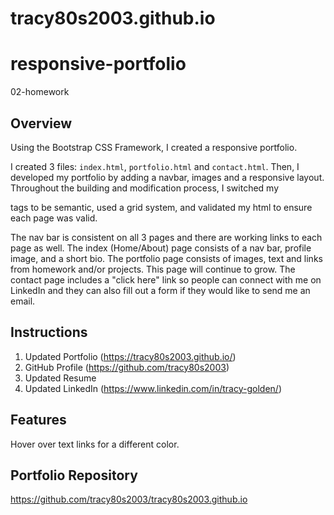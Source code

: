 # tracy80s2003.github.io

# responsive-portfolio
02-homework


## Overview
Using the Bootstrap CSS Framework, I created a responsive portfolio. 

I created 3 files: `index.html`, `portfolio.html` and `contact.html`. Then, I developed my portfolio by adding a navbar, images and a responsive layout. Throughout the building and modification process, I switched my <div> tags to be semantic, used a grid system, and validated my html to ensure each page was valid.

The nav bar is consistent on all 3 pages and there are working links to each page as well. The index (Home/About) page consists of a nav bar, profile image, and a short bio. The portfolio page consists of images, text and links from homework and/or projects. This page will continue to grow. The contact page includes a "click here" link so people can connect with me on LinkedIn and they can also fill out a form if they would like to send me an email.

## Instructions
1. Updated Portfolio (https://tracy80s2003.github.io/)
2. GitHub Profile (https://github.com/tracy80s2003)
3. Updated Resume
4. Updated LinkedIn (https://www.linkedin.com/in/tracy-golden/)

## Features
Hover over text links for a different color.


## Portfolio Repository
https://github.com/tracy80s2003/tracy80s2003.github.io